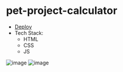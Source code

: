 # pet-project-calculator  

- [Deploy](https://pet-project-calculator.netlify.app/)  
- Tech Stack:
  - HTML
  - CSS
  - JS

![image](https://user-images.githubusercontent.com/70750996/189238156-d441b2bc-bc63-46e4-bb8d-fff3faa9e89b.png)
![image](https://user-images.githubusercontent.com/70750996/189238224-77a916f5-cf88-4469-b7ee-b56469b66d2d.png)
